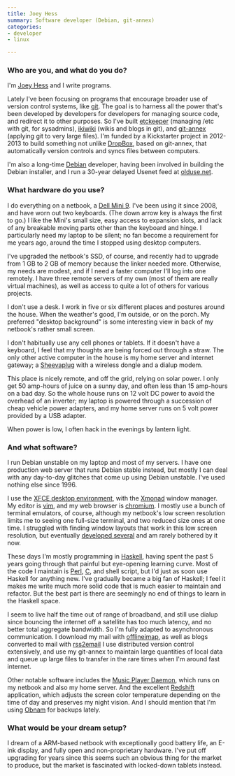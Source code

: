 ```yaml
---
title: Joey Hess
summary: Software developer (Debian, git-annex)
categories:
- developer
- linux

---
```


### Who are you, and what do you do?

I'm [Joey Hess](http://joeyh.name/ "Joey's website.") and I write programs.

Lately I've been focusing on programs that encourage broader use of version control systems, like [git][]. The goal is to harness all the power that's been developed by developers for developers for managing source code, and redirect it to other purposes. So I've built [etckeeper][] (managing /etc with git, for sysadmins), [ikiwiki][] (wikis and blogs in git), and [git-annex][] (applying git to very large files). I'm funded by a Kickstarter project in 2012-2013 to build something not unlike [DropBox][], based on git-annex, that automatically version controls and syncs files between computers.

I'm also a long-time [Debian][] developer, having been involved in building the Debian installer, and I run a 30-year delayed Usenet feed at [olduse.net](http://olduse.net/ "A time-delayed Usenet feed.").

### What hardware do you use?

I do everything on a netbook, a [Dell Mini 9][inspiron-mini-9]. I've been using it since 2008, and have worn out two keyboards. (The down arrow key is always the first to go.) I like the Mini's small size, easy access to expansion slots, and lack of any breakable moving parts other than the keyboard and hinge. I particularly need my laptop to be silent; no fan become a requirement for me years ago, around the time I stopped using desktop computers.

I've upgraded the netbook's SSD, of course, and recently had to upgrade from 1 GB to 2 GB of memory because the linker needed more. Otherwise, my needs are modest, and if I need a faster computer I'll log into one remotely. I have three remote servers of my own (most of them are really virtual machines), as well as access to quite a lot of others for various projects.

I don't use a desk. I work in five or six different places and postures around the house. When the weather's good, I'm outside, or on the porch. My preferred "desktop background" is some interesting view in back of my netbook's rather small screen.

I don't habitually use any cell phones or tablets. If it doesn't have a keyboard, I feel that my thoughts are being forced out through a straw. The only other active computer in the house is my home server and internet gateway; a [Sheevaplug][] with a wireless dongle and a dialup modem.

This place is nicely remote, and off the grid, relying on solar power. I only get 50 amp-hours of juice on a sunny day, and often less than 15 amp-hours on a bad day. So the whole house runs on 12 volt DC power to avoid the overhead of an inverter; my laptop is powered through a succession of cheap vehicle power adapters, and my home server runs on 5 volt power provided by a USB adapter.

When power is low, I often hack in the evenings by lantern light.

### And what software?

I run Debian unstable on my laptop and most of my servers. I have one production web server that runs Debian stable instead, but mostly I can deal with any day-to-day glitches that come up using Debian unstable. I've used nothing else since 1996.

I use the [XFCE desktop environment][xfce], with the [Xmonad][] window manager. My editor is [vim][], and my web browser is [chromium][]. I mostly use a bunch of terminal emulators, of course, although my netbook's low screen resolution limits me to seeing one full-size terminal, and two reduced size ones at one time. I struggled with finding window layouts that work in this low screen resolution, but eventually [developed several](http://joeyh.name/blog/entry/xmonad_layouts_for_netbooks/ "Joey's post on xmonad layouts.") and am rarely bothered by it now.

These days I'm mostly programming in [Haskell][], having spent the past 5 years going through that painful but eye-opening learning curve. Most of the code I maintain is [Perl][], [C][], and shell script, but I'd just as soon use Haskell for anything new. I've gradually became a big fan of Haskell; I feel it makes me write much more solid code that is much easier to maintain and refactor. But the best part is there are seemingly no end of things to learn in the Haskell space.

I seem to live half the time out of range of broadband, and still use dialup since bouncing the internet off a satellite has too much latency, and no better total aggregate bandwidth. So I'm fully adapted to asynchronous communication. I download my mail with [offlineimap][], as well as blogs converted to mail with [rss2email][] I use distributed version control extensively, and use my git-annex to maintain large quantities of local data and queue up large files to transfer in the rare times when I'm around fast internet.

Other notable software includes the [Music Player Daemon][mpd], which runs on my netbook and also my home server. And the excellent [Redshift](https://launchpad.net/redshift) application, which adjusts the screen color temperature depending on the time of day and preserves my night vision. And I should mention that I'm using [Obnam][] for backups lately.

### What would be your dream setup?

I dream of a ARM-based netbook with exceptionally good battery life, an E-ink display, and fully open and non-proprietary hardware. I've put off upgrading for years since this seems such an obvious thing for the market to produce, but the market is fascinated with locked-down tablets instead.

[inspiron-mini-9]: http://www.dell.com/us/dfh/p/inspiron-mini9/pd "A 9 inch netbook."
[sheevaplug]: https://en.wikipedia.org/wiki/SheevaPlug "A plug computer with a tiny footprint."
[c]: https://en.wikipedia.org/wiki/C_(programming_language) "A compiled programming language."
[chromium]: http://www.chromium.org/ "Open-source builds of the Chrome web browser."
[debian]: https://www.debian.org/ "A Linux distribution."
[dropbox]: https://www.dropbox.com/ "Online syncing and storage."
[etckeeper]: http://joeyh.name/code/etckeeper/ "A tool for managing /etc with git."
[git-annex]: http://git-annex.branchable.com/ "A tool for tracking the details of large files in git."
[git]: https://git-scm.com/ "A version control system."
[haskell]: https://wiki.haskell.org/Haskell "A functional programming language."
[ikiwiki]: http://ikiwiki.info/ "A wiki tool based around a revision control system."
[mpd]: http://mpd.wikia.com/wiki/Music_Player_Daemon_Wiki "A music playing server."
[obnam]: https://liw.fi/obnam/ "A backup tool."
[offlineimap]: http://www.offlineimap.org/ "A tool for syncing mail from an IMAP server."
[perl]: https://www.perl.org/ "An interpreted scripting language."
[rss2email]: http://www.allthingsrss.com/rss2email/ "A tool for delivering news from RSS feeds to an email address."
[vim]: https://www.vim.org/ "A command-line text editor."
[xfce]: https://www.xfce.org/ "A lightweight UNIX-like desktop environment."
[xmonad]: https://xmonad.org/ "A tiling window manager for X11."
